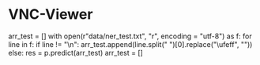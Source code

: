 # VNC-Viewer

arr_test = []
with open(r"data/ner_test.txt", "r", encoding = "utf-8") as f:
    for line in f:
        if line != "\n":
            arr_test.append(line.split(" ")[0].replace("\ufeff", ""))
        else:
            res = p.predict(arr_test)
            arr_test = []
